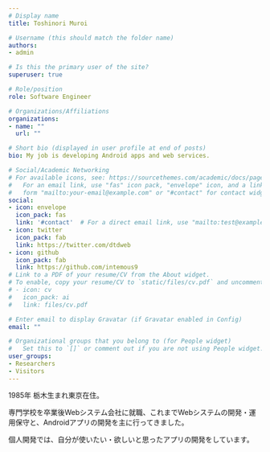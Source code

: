 ```yaml
---
# Display name
title: Toshinori Muroi

# Username (this should match the folder name)
authors:
- admin

# Is this the primary user of the site?
superuser: true

# Role/position
role: Software Engineer

# Organizations/Affiliations
organizations:
- name: ""
  url: ""

# Short bio (displayed in user profile at end of posts)
bio: My job is developing Android apps and web services.

# Social/Academic Networking
# For available icons, see: https://sourcethemes.com/academic/docs/page-builder/#icons
#   For an email link, use "fas" icon pack, "envelope" icon, and a link in the
#   form "mailto:your-email@example.com" or "#contact" for contact widget.
social:
- icon: envelope
  icon_pack: fas
  link: '#contact'  # For a direct email link, use "mailto:test@example.org".
- icon: twitter
  icon_pack: fab
  link: https://twitter.com/dtdweb
- icon: github
  icon_pack: fab
  link: https://github.com/intemous9
# Link to a PDF of your resume/CV from the About widget.
# To enable, copy your resume/CV to `static/files/cv.pdf` and uncomment the lines below.
# - icon: cv
#   icon_pack: ai
#   link: files/cv.pdf

# Enter email to display Gravatar (if Gravatar enabled in Config)
email: ""

# Organizational groups that you belong to (for People widget)
#   Set this to `[]` or comment out if you are not using People widget.
user_groups:
- Researchers
- Visitors
---
```


1985年 栃木生まれ東京在住。

専門学校を卒業後Webシステム会社に就職、これまでWebシステムの開発・運用保守と、Androidアプリの開発を主に行ってきました。

個人開発では、自分が使いたい・欲しいと思ったアプリの開発をしています。
